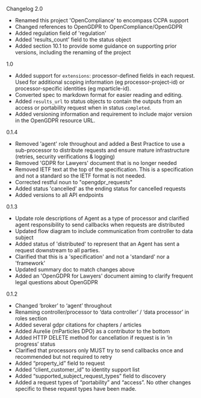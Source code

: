 Changelog
2.0
- Renamed this project 'OpenCompliance' to encompass CCPA support
- Changed references to OpenGDPR to OpenCompliance/OpenGDPR
- Added regulation field of 'regulation'
- Added 'results_count' field to the status object 
- Added section 10.1 to provide some guidance on supporting prior versions, including the renaming of the project

1.0
- Added support for `extensions`: processor-defined fields in each request. Used for additional scoping information (eg processor-project-id) or processor-specific identities (eg mparticle-id).
- Converted spec to markdown format for easier reading and editing.
- Added `results_url` to status objects to contain the outputs from an access or portability request when in status `completed`.
- Added versioning information and requirement to include major version in the OpenGDPR resource URL.

0.1.4
- Removed 'agent' role throughout and added a Best Practice to use a sub-processor to distribute requests and ensure mature infrastructure (retries, security verifications & logging)
- Removed 'GDPR for Lawyers' document that is no longer needed
- Removed IETF text at the top of the specification. This is a specification and not a standard so the IETF format is not needed.
- Corrected restful noun to "opengdpr_requests"
- Added status 'cancelled' as the ending status for cancelled requests
- Added versions to all API endpoints

0.1.3
- Update role descriptions of Agent as a type of processor and clarified agent responsibility to send callbacks when requests are distributed
- Updated flow diagram to include communication from controller to data subject
- Added status of 'distributed' to represent that an Agent has sent a request downstream to all parties.
- Clarified that this is a 'specification' and not a 'standard' nor a 'framework'
- Updated summary doc to match changes above
- Added an 'OpenGDPR for Lawyers' document aiming to clarify frequent legal questions about OpenGDPR

0.1.2
- Changed ‘broker’ to ‘agent’ throughout
- Renaming controller/processor to ‘data controller’ / ‘data processor’  in roles section
- Added several gdpr citations for chapters / articles
- Added Aurelie (mParticles DPO) as a contributor to the bottom
- Added HTTP DELETE method for cancellation if request is in ‘in progress’ status
- Clarified that processors only MUST try to send callbacks once and recommended but not required to retry
- Added “property_id” field to request
- Added “client_customer_id” to identity support list
- Added “supported_subject_request_types” field to discovery
- Added a request types of “portability” and “access”. No other changes specific to these request types have been made.
